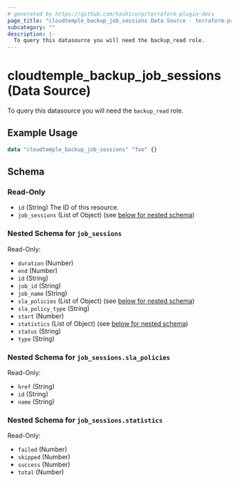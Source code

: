 ```yaml
---
# generated by https://github.com/hashicorp/terraform-plugin-docs
page_title: "cloudtemple_backup_job_sessions Data Source - terraform-provider-cloudtemple"
subcategory: ""
description: |-
  To query this datasource you will need the backup_read role.
---
```


# cloudtemple_backup_job_sessions (Data Source)

To query this datasource you will need the `backup_read` role.

## Example Usage

```terraform
data "cloudtemple_backup_job_sessions" "foo" {}
```

<!-- schema generated by tfplugindocs -->
## Schema

### Read-Only

- `id` (String) The ID of this resource.
- `job_sessions` (List of Object) (see [below for nested schema](#nestedatt--job_sessions))

<a id="nestedatt--job_sessions"></a>
### Nested Schema for `job_sessions`

Read-Only:

- `duration` (Number)
- `end` (Number)
- `id` (String)
- `job_id` (String)
- `job_name` (String)
- `sla_policies` (List of Object) (see [below for nested schema](#nestedobjatt--job_sessions--sla_policies))
- `sla_policy_type` (String)
- `start` (Number)
- `statistics` (List of Object) (see [below for nested schema](#nestedobjatt--job_sessions--statistics))
- `status` (String)
- `type` (String)

<a id="nestedobjatt--job_sessions--sla_policies"></a>
### Nested Schema for `job_sessions.sla_policies`

Read-Only:

- `href` (String)
- `id` (String)
- `name` (String)


<a id="nestedobjatt--job_sessions--statistics"></a>
### Nested Schema for `job_sessions.statistics`

Read-Only:

- `failed` (Number)
- `skipped` (Number)
- `success` (Number)
- `total` (Number)


